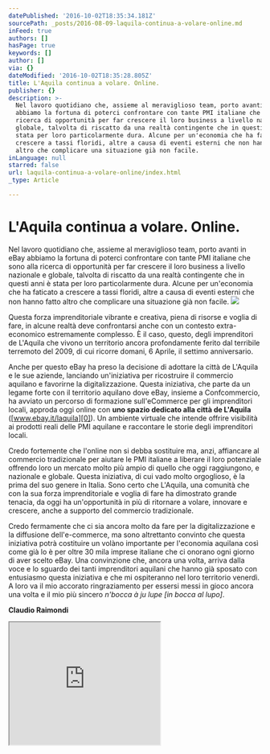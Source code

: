 ```yaml
---
datePublished: '2016-10-02T18:35:34.181Z'
sourcePath: _posts/2016-08-09-laquila-continua-a-volare-online.md
inFeed: true
authors: []
hasPage: true
keywords: []
author: []
via: {}
dateModified: '2016-10-02T18:35:28.805Z'
title: L'Aquila continua a volare. Online.
publisher: {}
description: >-
  Nel lavoro quotidiano che, assieme al meraviglioso team, porto avanti in eBay
  abbiamo la fortuna di poterci confrontare con tante PMI italiane che sono alla
  ricerca di opportunità per far crescere il loro business a livello nazionale e
  globale, talvolta di riscatto da una realtà contingente che in questi anni è
  stata per loro particolarmente dura. Alcune per un'economia che ha faticato a
  crescere a tassi floridi, altre a causa di eventi esterni che non hanno fatto
  altro che complicare una situazione già non facile.
inLanguage: null
starred: false
url: laquila-continua-a-volare-online/index.html
_type: Article

---
```

# L'Aquila continua a volare. Online.

Nel lavoro quotidiano che, assieme al meraviglioso team, porto avanti in eBay abbiamo la fortuna di poterci confrontare con tante PMI italiane che sono alla ricerca di opportunità per far crescere il loro business a livello nazionale e globale, talvolta di riscatto da una realtà contingente che in questi anni è stata per loro particolarmente dura. Alcune per un'economia che ha faticato a crescere a tassi floridi, altre a causa di eventi esterni che non hanno fatto altro che complicare una situazione già non facile.
![](https://the-grid-user-content.s3-us-west-2.amazonaws.com/fb6631d2-8d70-4c56-846d-260ed2c7a200.jpg)

Questa forza imprenditoriale vibrante e creativa, piena di risorse e voglia di fare, in alcune realtà deve confrontarsi anche con un contesto extra-economico estremamente complesso. È il caso, questo, degli imprenditori de L'Aquila che vivono un territorio ancora profondamente ferito dal terribile terremoto del 2009, di cui ricorre domani, 6 Aprile, il settimo anniversario.

Anche per questo eBay ha preso la decisione di adottare la città de L'Aquila e le sue aziende, lanciando un'iniziativa per ricostruire il commercio aquilano e favorirne la digitalizzazione. Questa iniziativa, che parte da un legame forte con il territorio aquilano dove eBay, insieme a Confcommercio, ha avviato un percorso di formazione sull'eCommerce per gli imprenditori locali, approda oggi online con **uno spazio dedicato alla città de L'Aquila** ([www.ebay.it/laquila][0]). Un ambiente virtuale che intende offrire visibilità ai prodotti reali delle PMI aquilane e raccontare le storie degli imprenditori locali.

Credo fortemente che l'online non si debba sostituire ma, anzi, affiancare al commercio tradizionale per aiutare le PMI italiane a liberare il loro potenziale offrendo loro un mercato molto più ampio di quello che oggi raggiungono, e nazionale e globale. Questa iniziativa, di cui vado molto orgoglioso, è la prima del suo genere in Italia. Sono certo che L'Aquila, una comunità che con la sua forza imprenditoriale e voglia di fare ha dimostrato grande tenacia, da oggi ha un'opportunità in più di ritornare a volare, innovare e crescere, anche a supporto del commercio tradizionale.

Credo fermamente che ci sia ancora molto da fare per la digitalizzazione e la diffusione dell'e-commerce, ma sono altrettanto convinto che questa iniziativa potrà costituire un volàno importante per l'economia aquilana così come già lo è per oltre 30 mila imprese italiane che ci onorano ogni giorno di aver scelto eBay. Una convinzione che, ancora una volta, arriva dalla voce e lo sguardo dei tanti imprenditori aquilani che hanno già sposato con entusiasmo questa iniziativa e che mi ospiteranno nel loro territorio venerdì. A loro va il mio accorato ringraziamento per essersi messi in gioco ancora una volta e il mio più sincero _n'bocca à ju lupe \[in bocca al lupo\]_.

**Claudio Raimondi**

<iframe src="https://the-grid.github.io/ed-userhtml/?g=eJyVUk1v2zAMvftXEOnBNlbLxwGNk6JbAixD0AxogB0L2mJibbLkSnKKYM1_H_2RYuhtNmDI4nt85CMLH86allFp5Rn-RMBPidXvo7OdkVlltXV3cHP43L_z6BIV-USICqlOoORiJpV_6fxzqB2hnC2LnAPLqPCVU21g4AkdTJjKmoM6wgIOnamCsgaSdFINtfKixSOJzmlGxHUI7V2eVxo7qaxD1Vgjlahsk2t86ZRGLs8EZTrMMDtZjY4ya7QyFM8_pFSSGHlQ5PrM_88PKmjqqdv4YaDClQoII1XAbuAKJl_mUZRcW-w7hDyH1e4x3sN6tdnDl_V29xP23zZPsN08rgexwSWWkLbqGq72Fnz_Jyp2NdBaU3-ZxKOrcTpW6IV31dDSR5-4t0aMrg-WUVOSFL98_E6k8BCCU2UXKIklBsyCasgHbNr4Fj4ZeoUVKyfppJVIUfOA4e2Nq-rXJRXYtmTk11ppmXiGXdKEv7wi0-gLY6fjD03oCchgyUZ-xxM-DQEIFk6KpUJNUCDwDh0Ws370nmf_T_33HHi-ppst-ar3w0NrX8mRhPIMqxFd5Mg7-K78F6Z_87A" height="244" style=""></iframe>



[0]: http://www.ebay.it/laquila